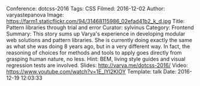 Conference: dotcss-2016
Tags: CSS
Filmed: 2016-12-02
Author: varyastepanova
Image: https://farm1.staticflickr.com/94/31468115986_02efad41b2_k_d.jpg
Title: Pattern libraries through trial and error
Curator: sylvinus
Category: Frontend
Summary: This story sums up Varya's experience in developing modular web solutions and pattern libraries. She is currently doing exactly the same as what she was doing 8 years ago, but in a very different way. In fact, the reasoning of choices for methods and tools to apply goes directly from grasping human nature, no less. Hint: BEM, living style guides and visual regression tests are involved.
Slides: http://varya.me/dotcss-2016/
Video: https://www.youtube.com/watch?v=1E_IYl2KIOY
Template: talk
Date: 2016-12-19 12:03:33